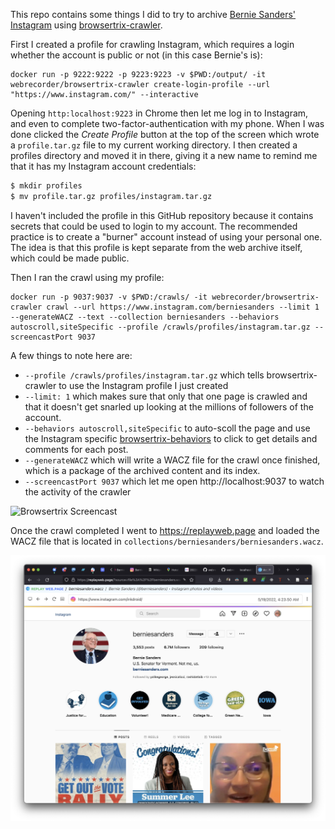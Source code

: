 This repo contains some things I did to try to archive [Bernie Sanders' Instagram](https://www.instagram.com/berniesanders) using [browsertrix-crawler](https://github.com/webrecorder/browsertrix-crawler).

First I created a profile for crawling Instagram, which requires a login whether the account is public or not (in this case Bernie's is):

```
docker run -p 9222:9222 -p 9223:9223 -v $PWD:/output/ -it webrecorder/browsertrix-crawler create-login-profile --url "https://www.instagram.com/" --interactive
```

Opening `http:localhost:9223` in Chrome then let me log in to Instagram, and even to complete two-factor-authentication with my phone. When I was done clicked the *Create Profile* button at the top of the screen which wrote a `profile.tar.gz` file to my current working directory. I then created a profiles directory and moved it in there, giving it a new name to remind me that it has my Instagram account credentials:

```bash
$ mkdir profiles
$ mv profile.tar.gz profiles/instagram.tar.gz
```

I haven't included the profile in this GitHub repository because it contains secrets that could be used to login to my account. The recommended practice is to create a "burner" account instead of using your personal one. The idea is that this profile is kept separate from the web archive itself, which could be made public.

Then I ran the crawl using my profile:

```
docker run -p 9037:9037 -v $PWD:/crawls/ -it webrecorder/browsertrix-crawler crawl --url https://www.instagram.com/berniesanders --limit 1 --generateWACZ --text --collection berniesanders --behaviors autoscroll,siteSpecific --profile /crawls/profiles/instagram.tar.gz --screencastPort 9037
```

A few things to note here are:

- `--profile /crawls/profiles/instagram.tar.gz` which tells browsertrix-crawler to use the Instagram profile I just created
- `--limit: 1` which makes sure that only that one page is crawled and that it doesn't get snarled up looking at the millions of followers of the account.
- `--behaviors autoscroll,siteSpecific` to auto-scoll the page and use the Instagram specific [browsertrix-behaviors](https://github.com/webrecorder/browsertrix-behaviors) to click to get details and comments for each post.
- `--generateWACZ` which will write a WACZ file for the crawl once finished, which is a package of the archived content and its index.
- `--screencastPort 9037` which let me open http://localhost:9037 to watch the activity of the crawler

<img width="800" src="https://raw.githubusercontent.com/edsu/berniesanders-instagram/main/images/screencast.gif" title="Browsertrix Screencast"/>

Once the crawl completed I went to https://replayweb.page and loaded the WACZ file that is located in `collections/berniesanders/berniesanders.wacz`.

<img width="800" src="https://raw.githubusercontent.com/edsu/berniesanders-instagram/main/images/screenshot.png" title="ReplayWeb.Page Screenshot" />
